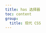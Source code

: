 ```yaml
---
title: has 选择器
toc: content
group:
  title: 现代 CSS
---
```


<!-- ![20240610231124](https://raw.githubusercontent.com/chuenwei0129/my-picgo-repo/master/me/20240610231124.png) -->
